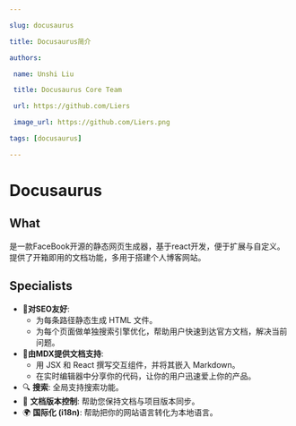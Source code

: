 ```yaml
---

slug: docusaurus

title: Docusaurus简介

authors:

 name: Unshi Liu

 title: Docusaurus Core Team

 url: https://github.com/Liers

 image_url: https://github.com/Liers.png

tags: [docusaurus]

---
```


# Docusaurus

## What

是一款FaceBook开源的静态网页生成器，基于react开发，便于扩展与自定义。提供了开箱即用的文档功能，多用于搭建个人博客网站。

## Specialists

- 🎯**对SEO友好**:
  - 为每条路径静态生成 HTML 文件。
  - 为每个页面做单独搜索引擎优化，帮助用户快速到达官方文档，解决当前问题。
- 📝**由MDX提供文档支持**:
  - 用 JSX 和 React 撰写交互组件，并将其嵌入 Markdown。
  - 在实时编辑器中分享你的代码，让你的用户迅速爱上你的产品。
- 🔍 **搜索**: 全局支持搜索功能。
- 💾 **文档版本控制**: 帮助您保持文档与项目版本同步。
- 🌍 **国际化 (i18n)**: 帮助把你的网站语言转化为本地语言。
